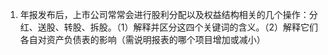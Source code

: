 1. 年报发布后，上市公司常常会进行股利分配以及权益结构相关的几个操作：分红、送股、转股、拆股。（1）解释并区分这四个关键词的含义。（2）解释它们各自对资产负债表的影响（需说明报表的哪个项目增加或减小）